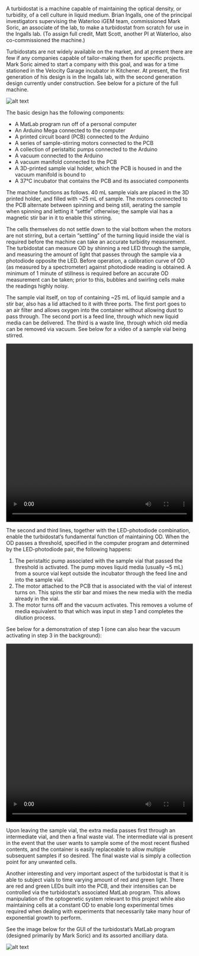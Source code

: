 A turbidostat is a machine capable of maintaining the optical density, or turbidity, of a cell culture in liquid medium. Brian Ingalls, one of the principal investigators supervising the Waterloo iGEM team, commissioned Mark Soric, an associate of the lab, to make a turbidostat from scratch for use in the Ingalls lab. (To assign full credit, Matt Scott, another PI at Waterloo, also co-commissioned the machine.)

Turbidostats are not widely available on the market, and at present there are few if any companies capable of tailor-making them for specific projects. Mark Soric aimed to start a company with this goal, and was for a time stationed in the Velocity Garage incubator in Kitchener. At present, the first generation of his design is in the Ingalls lab, with the second generation design currently under construction. See below for a picture of the full machine.

![alt text](http://2018.igem.org/wiki/images/1/19/T--Waterloo--turbidostatEntire.jpg)

The basic design has the following components:
* A MatLab program run off of a personal computer
* An Arduino Mega connected to the computer
* A printed circuit board (PCB) connected to the Arduino
* A series of sample-stirring motors connected to the PCB
* A collection of peristaltic pumps connected to the Arduino
* A vacuum connected to the Arduino
* A vacuum manifold connected to the PCB
* A 3D-printed sample vial holder, which the PCB is housed in and the vacuum manifold is bound to
* A 37°C incubator that contains the PCB and its associated components

The machine functions as follows. 40 mL sample vials are placed in the 3D printed holder, and filled with ~25 mL of sample. The motors connected to the PCB alternate between spinning and being still, aerating the sample when spinning and letting it “settle” otherwise; the sample vial has a magnetic stir bar in it to enable this stirring.

The cells themselves do not settle down to the vial bottom when the motors are not stirring, but a certain “settling” of the turning liquid inside the vial is required before the machine can take an accurate turbidity measurement. The turbidostat can measure OD by shinning a red LED through the sample, and measuring the amount of light that passes through the sample via a photodiode opposite the LED. Before operation, a calibration curve of OD (as measured by a spectrometer) against photodiode reading is obtained. A minimum of 1 minute of stillness is required before an accurate OD measurement can be taken; prior to this, bubbles and swirling cells make the readings highly noisy.

The sample vial itself, on top of containing ~25 mL of liquid sample and a stir bar, also has a lid attached to it with three ports. The first port goes to an air filter and allows oxygen into the container without allowing dust to pass through. The second port is a feed line, through which new liquid media can be delivered. The third is a waste line, through which old media can be removed via vacuum. See below for a video of a sample vial being stirred.

<video width="100%" height="480" controls> 
<source src="" type="video/mp4"> 
</video>

The second and third lines, together with the LED-photodiode combination, enable the turbidostat’s fundamental function of maintaining OD. When the OD passes a threshold, specified in the computer program and determined by the LED-photodiode pair, the following happens:
1.	The peristaltic pump associated with the sample vial that passed the threshold is activated. The pump moves liquid media (usually ~5 mL) from a source vial kept outside the incubator through the feed line and into the sample vial.
2.	The motor attached to the PCB that is associated with the vial of interest turns on. This spins the stir bar and mixes the new media with the media already in the vial.
3.	The motor turns off and the vacuum activates. This removes a volume of media equivalent to that which was input in step 1 and completes the dilution process.

See below for a demonstration of step 1 (one can also hear the vacuum activating in step 3 in the background):

<video width="100%" height="480" controls> 
<source src="" type="video/mp4"> 
</video>

Upon leaving the sample vial, the extra media passes first through an intermediate vial, and then a final waste vial. The intermediate vial is present in the event that the user wants to sample some of the most recent flushed contents, and the container is easily replaceable to allow multiple subsequent samples if so desired. The final waste vial is simply a collection point for any unwanted cells.

Another interesting and very important aspect of the turbidostat is that it is able to subject vials to time varying amount of red and green light. There are red and green LEDs built into the PCB, and their intensities can be controlled via the turbidostat’s associated MatLab program. This allows manipulation of the optogenetic system relevant to this project while also maintaining cells at a constant OD to enable long experimental times required when dealing with experiments that necessarily take many hour of exponential growth to perform.

See the image below for the GUI of the turbidostat’s MatLab program (designed primarily by Mark Soric) and its assorted ancilliary data.

 ![alt text]( http://2018.igem.org/wiki/images/a/a2/T--Waterloo--turbidostatControlCenter.jpg)
